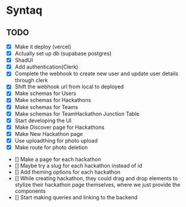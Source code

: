 # Syntaq

## TODO

- [x] Make it deploy (vercel)
- [x] Actually set up db (supabase postgres)
- [x] ShadUI
- [x] Add authentication(Clerk)
- [x] Complete the webhook to create new user and update user details through clerk
- [x] Shift the webhook url from local to deployed
- [x] Make schemas for Users
- [x] Make schemas for Hackathons
- [x] Make schemas for Teams
- [x] Make schemas for TeamHackathon Junction Table
- [x] Start developing the UI
- [x] Make Discover page for Hackathons
- [x] Make New Hackathon page
- [x] Use uploadthing for photo upload
- [x] Make route for photo deletion
- [] Make a page for each hackathon
- [] Maybe try a slug for each hackathon instead of id
- [] Add theming options for each hackathon
- [] While creating hackathon, they could drag and drop elements to stylize their hackathon page themselves, where we just provide the components
- [] Start making queries and linking to the backend
